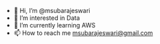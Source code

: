 - 👋 Hi, I’m @msubarajeswari
- 👀 I’m interested in Data
- 🌱 I’m currently learning AWS
- 📫 How to reach me msubarajeswari@gmail.com


<!---
msubarajeswari/msubarajeswari is a ✨ special ✨ repository because its `README.md` (this file) appears on your GitHub profile.
You can click the Preview link to take a look at your changes.
--->
